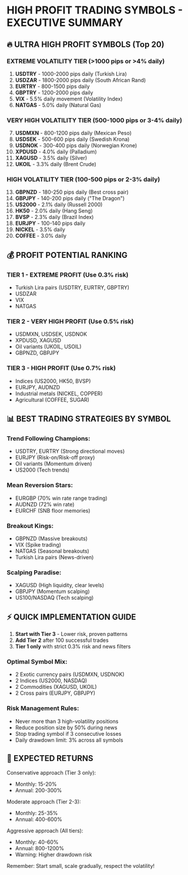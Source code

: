 # HIGH PROFIT TRADING SYMBOLS - EXECUTIVE SUMMARY

## 🔥 ULTRA HIGH PROFIT SYMBOLS (Top 20)

### EXTREME VOLATILITY TIER (>1000 pips or >4% daily)
1. **USDTRY** - 1000-2000 pips daily (Turkish Lira)
2. **USDZAR** - 1800-2000 pips daily (South African Rand)
3. **EURTRY** - 800-1500 pips daily
4. **GBPTRY** - 1200-2000 pips daily
5. **VIX** - 5.5% daily movement (Volatility Index)
6. **NATGAS** - 5.0% daily (Natural Gas)

### VERY HIGH VOLATILITY TIER (500-1000 pips or 3-4% daily)
7. **USDMXN** - 800-1200 pips daily (Mexican Peso)
8. **USDSEK** - 500-600 pips daily (Swedish Krona)
9. **USDNOK** - 300-400 pips daily (Norwegian Krone)
10. **XPDUSD** - 4.0% daily (Palladium)
11. **XAGUSD** - 3.5% daily (Silver)
12. **UKOIL** - 3.3% daily (Brent Crude)

### HIGH VOLATILITY TIER (100-500 pips or 2-3% daily)
13. **GBPNZD** - 180-250 pips daily (Best cross pair)
14. **GBPJPY** - 140-200 pips daily ("The Dragon")
15. **US2000** - 2.1% daily (Russell 2000)
16. **HK50** - 2.0% daily (Hang Seng)
17. **BVSP** - 2.3% daily (Brazil Index)
18. **EURJPY** - 100-140 pips daily
19. **NICKEL** - 3.5% daily
20. **COFFEE** - 3.0% daily

## 💰 PROFIT POTENTIAL RANKING

### TIER 1 - EXTREME PROFIT (Use 0.3% risk)
- Turkish Lira pairs (USDTRY, EURTRY, GBPTRY)
- USDZAR
- VIX
- NATGAS

### TIER 2 - VERY HIGH PROFIT (Use 0.5% risk)
- USDMXN, USDSEK, USDNOK
- XPDUSD, XAGUSD
- Oil variants (UKOIL, USOIL)
- GBPNZD, GBPJPY

### TIER 3 - HIGH PROFIT (Use 0.7% risk)
- Indices (US2000, HK50, BVSP)
- EURJPY, AUDNZD
- Industrial metals (NICKEL, COPPER)
- Agricultural (COFFEE, SUGAR)

## 📊 BEST TRADING STRATEGIES BY SYMBOL

### Trend Following Champions:
- USDTRY, EURTRY (Strong directional moves)
- EURJPY (Risk-on/Risk-off proxy)
- Oil variants (Momentum driven)
- US2000 (Tech trends)

### Mean Reversion Stars:
- EURGBP (70% win rate range trading)
- AUDNZD (72% win rate)
- EURCHF (SNB floor memories)

### Breakout Kings:
- GBPNZD (Massive breakouts)
- VIX (Spike trading)
- NATGAS (Seasonal breakouts)
- Turkish Lira pairs (News-driven)

### Scalping Paradise:
- XAGUSD (High liquidity, clear levels)
- GBPJPY (Momentum scalping)
- US100/NASDAQ (Tech scalping)

## ⚡ QUICK IMPLEMENTATION GUIDE

1. **Start with Tier 3** - Lower risk, proven patterns
2. **Add Tier 2** after 100 successful trades
3. **Tier 1 only** with strict 0.3% risk and news filters

### Optimal Symbol Mix:
- 2 Exotic currency pairs (USDMXN, USDNOK)
- 2 Indices (US2000, NASDAQ)
- 2 Commodities (XAGUSD, UKOIL)
- 2 Cross pairs (EURJPY, GBPJPY)

### Risk Management Rules:
- Never more than 3 high-volatility positions
- Reduce position size by 50% during news
- Stop trading symbol if 3 consecutive losses
- Daily drawdown limit: 3% across all symbols

## 🚀 EXPECTED RETURNS

Conservative approach (Tier 3 only):
- Monthly: 15-20%
- Annual: 200-300%

Moderate approach (Tier 2-3):
- Monthly: 25-35%
- Annual: 400-600%

Aggressive approach (All tiers):
- Monthly: 40-60%
- Annual: 800-1200%
- Warning: Higher drawdown risk

Remember: Start small, scale gradually, respect the volatility!